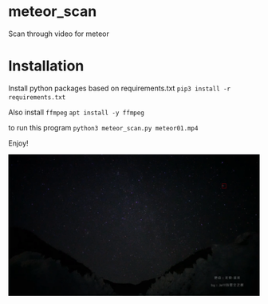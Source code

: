 # meteor_scan
Scan through video for meteor 

# Installation
Install python packages based on requirements.txt
`pip3 install -r requirements.txt`

Also install `ffmpeg`
`apt install -y ffmpeg`

to run this program
`
python3 meteor_scan.py meteor01.mp4
`

Enjoy!

![captured](https://raw.githubusercontent.com/Erickrus/meteor_scan/main/scanned/meteor01_00028.png) 
